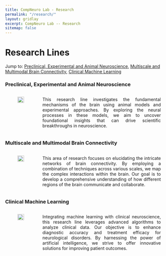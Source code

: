 ```yaml
---
title: CompNeuro Lab - Research
permalink: "/research/"
layout: gridlay
excerpt: CompNeuro Lab -- Research
sitemap: false
---
```


# Research Lines
Jump to: [Preclinical, Experimental and Animal Neuroscience](#preclinical,-experimental-and-animal-neuroscience), [Multiscale and Multimodal Brain Connectivity](#multiscale-and-multimodal-brain-connectivity), [Clinical Machine Learning](#clinical-machine-learning)


### Preclinical, Experimental and Animal Neuroscience

<div style="display: flex; align-items: flex-start;">
<div style="flex: 0 0 20%;"><!-- Adjust the width as needed -->
<figure>
<img src="{{ site.url }}{{ site.baseurl }}/images/researchpic/preclinical.jpg"  style="width: 100%;">
</figure>
</div>
<div style="flex: 1; padding-left: 20px;"> <!-- This adds some space between the image and the text -->
<p style="text-align: justify;">This research line investigates the fundamental mechanisms of the brain using animal models and experimental approaches. By exploring the neural processes in these models, we aim to uncover foundational insights that can drive scientific breakthroughs in neuroscience. </p>
</div>
</div>


### Multiscale and Multimodal Brain Connectivity

<div style="display: flex; align-items: flex-start;">
<div style="flex: 0 0 20%;"><!-- Adjust the width as needed -->
<figure>
<img src="{{ site.url }}{{ site.baseurl }}/images/researchpic/data_driven.png"  style="width: 100%;">
</figure>
</div>
<div style="flex: 1; padding-left: 20px;"> <!-- This adds some space between the image and the text -->
<p style="text-align: justify;">This area of research focuses on elucidating the intricate networks of brain connectivity. By employing a combination of techniques across various scales, we map the complex interactions within the brain. Our goal is to develop a comprehensive understanding of how different regions of the brain communicate and collaborate. </p>
</div>
</div>

### Clinical Machine Learning

<div style="display: flex; align-items: flex-start;">
<div style="flex: 0 0 20%;"><!-- Adjust the width as needed -->
<figure>
<img src="{{ site.url }}{{ site.baseurl }}/images/researchpic/machine_learning.PNG"  style="width: 100%;">
</figure>
</div>
<div style="flex: 1; padding-left: 20px;"> <!-- This adds some space between the image and the text -->
<p style="text-align: justify;">Integrating machine learning with clinical neuroscience, this research line leverages advanced algorithms to analyze clinical data. Our objective is to enhance diagnostic accuracy and treatment efficacy for neurological disorders. By harnessing the power of artificial intelligence, we strive to offer innovative solutions for improving patient outcomes. </p>
</div>
</div>

